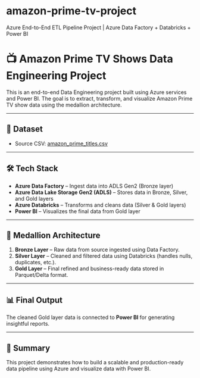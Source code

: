 # amazon-prime-tv-project
Azure End-to-End ETL Pipeline Project | Azure Data Factory + Databricks + Power BI

# 📺 Amazon Prime TV Shows Data Engineering Project

This is an end-to-end Data Engineering project built using Azure services and Power BI. The goal is to extract, transform, and visualize Amazon Prime TV show data using the medallion architecture.

---

## 🔗 Dataset

- Source CSV: [amazon_prime_titles.csv](https://raw.githubusercontent.com/RutujaKadam95/AzureETLPipeline-AmazonPrimeDataset/main/amazon_prime_titles.csv)

---

## 🛠️ Tech Stack

- **Azure Data Factory** – Ingest data into ADLS Gen2 (Bronze layer)
- **Azure Data Lake Storage Gen2 (ADLS)** – Stores data in Bronze, Silver, and Gold layers
- **Azure Databricks** – Transforms and cleans data (Silver & Gold layers)
- **Power BI** – Visualizes the final data from Gold layer

---

## 🧱 Medallion Architecture

1. **Bronze Layer** – Raw data from source ingested using Data Factory.
2. **Silver Layer** – Cleaned and filtered data using Databricks (handles nulls, duplicates, etc.).
3. **Gold Layer** – Final refined and business-ready data stored in Parquet/Delta format.

---

## 📊 Final Output

The cleaned Gold layer data is connected to **Power BI** for generating insightful reports.

---

## 📌 Summary

This project demonstrates how to build a scalable and production-ready data pipeline using Azure and visualize data with Power BI.

